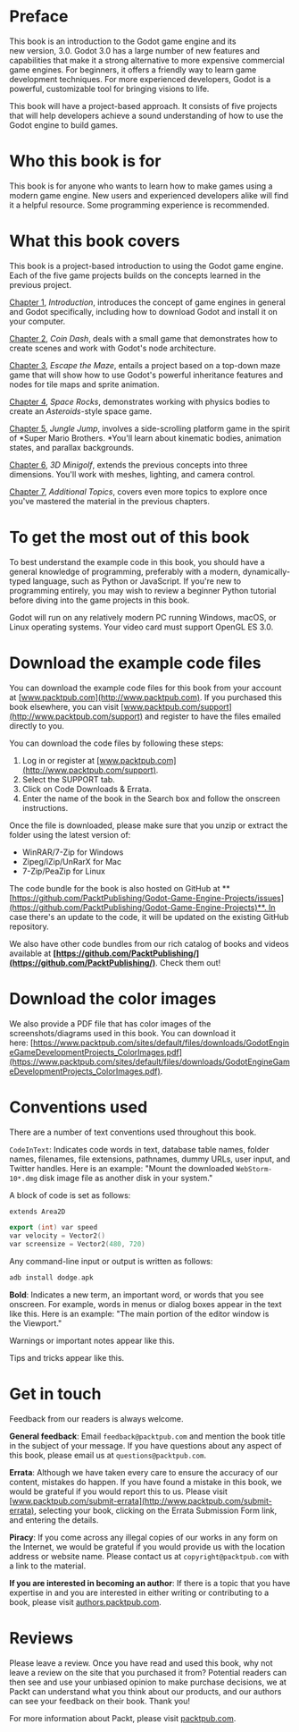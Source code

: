 # Preface

This book is an introduction to the Godot game engine and its new version, 3.0\. Godot 3.0 has a large number of new features and capabilities that make it a strong alternative to more expensive commercial game engines. For beginners, it offers a friendly way to learn game development techniques. For more experienced developers, Godot is a powerful, customizable tool for bringing visions to life.

This book will have a project-based approach. It consists of five projects that will help developers achieve a sound understanding of how to use the Godot engine to build games.

# Who this book is for

This book is for anyone who wants to learn how to make games using a modern game engine. New users and experienced developers alike will find it a helpful resource. Some programming experience is recommended.

# What this book covers

This book is a project-based introduction to using the Godot game engine. Each of the five game projects builds on the concepts learned in the previous project.

[Chapter 1](part0022.html#KVCC0-5809b3bef8d2453086d97dfad17b2ee2), *Introduction*, introduces the concept of game engines in general and Godot specifically, including how to download Godot and install it on your computer.

[Chapter 2](part0036.html#12AK80-5809b3bef8d2453086d97dfad17b2ee2), *Coin Dash*, deals with a small game that demonstrates how to create scenes and work with Godot's node architecture.

[Chapter 3](part0079.html#2BASE0-5809b3bef8d2453086d97dfad17b2ee2), *Escape the Maze*, entails a project based on a top-down maze game that will show how to use Godot's powerful inheritance features and nodes for tile maps and sprite animation.

[Chapter 4](part0109.html#37UDA0-5809b3bef8d2453086d97dfad17b2ee2), *Space Rocks*, demonstrates working with physics bodies to create an *Asteroids*-style space game.

[Chapter 5](part0148.html#4D4J80-5809b3bef8d2453086d97dfad17b2ee2), *Jungle Jump*, involves a side-scrolling platform game in the spirit of *Super Mario Brothers. *You'll learn about kinematic bodies, animation states, and parallax backgrounds.

[Chapter 6](part0199.html#5TOVU0-5809b3bef8d2453086d97dfad17b2ee2), *3D Minigolf*, extends the previous concepts into three dimensions. You'll work with meshes, lighting, and camera control.

[Chapter 7](part0243.html#77NOM0-5809b3bef8d2453086d97dfad17b2ee2), *Additional Topics*, covers even more topics to explore once you've mastered the material in the previous chapters.

# To get the most out of this book

To best understand the example code in this book, you should have a general knowledge of programming, preferably with a modern, dynamically-typed language, such as Python or JavaScript. If you're new to programming entirely, you may wish to review a beginner Python tutorial before diving into the game projects in this book.

Godot will run on any relatively modern PC running Windows, macOS, or Linux operating systems. Your video card must support OpenGL ES 3.0.

# Download the example code files

You can download the example code files for this book from your account at [www.packtpub.com](http://www.packtpub.com). If you purchased this book elsewhere, you can visit [www.packtpub.com/support](http://www.packtpub.com/support) and register to have the files emailed directly to you.

You can download the code files by following these steps:

1.  Log in or register at [www.packtpub.com](http://www.packtpub.com/support).
2.  Select the SUPPORT tab.
3.  Click on Code Downloads & Errata.
4.  Enter the name of the book in the Search box and follow the onscreen instructions.

Once the file is downloaded, please make sure that you unzip or extract the folder using the latest version of:

*   WinRAR/7-Zip for Windows
*   Zipeg/iZip/UnRarX for Mac
*   7-Zip/PeaZip for Linux

The code bundle for the book is also hosted on GitHub at **[https://github.com/PacktPublishing/Godot-Game-Engine-Projects/issues](https://github.com/PacktPublishing/Godot-Game-Engine-Projects)**. In case there's an update to the code, it will be updated on the existing GitHub repository.

We also have other code bundles from our rich catalog of books and videos available at **[https://github.com/PacktPublishing/](https://github.com/PacktPublishing/)**. Check them out!

# Download the color images

We also provide a PDF file that has color images of the screenshots/diagrams used in this book. You can download it here: [https://www.packtpub.com/sites/default/files/downloads/GodotEngineGameDevelopmentProjects_ColorImages.pdf](https://www.packtpub.com/sites/default/files/downloads/GodotEngineGameDevelopmentProjects_ColorImages.pdf).

# Conventions used

There are a number of text conventions used throughout this book.

`CodeInText`: Indicates code words in text, database table names, folder names, filenames, file extensions, pathnames, dummy URLs, user input, and Twitter handles. Here is an example: "Mount the downloaded `WebStorm-10*.dmg` disk image file as another disk in your system."

A block of code is set as follows:

```cpp
extends Area2D

export (int) var speed
var velocity = Vector2()
var screensize = Vector2(480, 720)
```

Any command-line input or output is written as follows:

```cpp
adb install dodge.apk
```

**Bold**: Indicates a new term, an important word, or words that you see onscreen. For example, words in menus or dialog boxes appear in the text like this. Here is an example: "The main portion of the editor window is the Viewport."

Warnings or important notes appear like this.

Tips and tricks appear like this.

# Get in touch

Feedback from our readers is always welcome.

**General feedback**: Email `feedback@packtpub.com` and mention the book title in the subject of your message. If you have questions about any aspect of this book, please email us at `questions@packtpub.com`.

**Errata**: Although we have taken every care to ensure the accuracy of our content, mistakes do happen. If you have found a mistake in this book, we would be grateful if you would report this to us. Please visit [www.packtpub.com/submit-errata](http://www.packtpub.com/submit-errata), selecting your book, clicking on the Errata Submission Form link, and entering the details.

**Piracy**: If you come across any illegal copies of our works in any form on the Internet, we would be grateful if you would provide us with the location address or website name. Please contact us at `copyright@packtpub.com` with a link to the material.

**If you are interested in becoming an author**: If there is a topic that you have expertise in and you are interested in either writing or contributing to a book, please visit [authors.packtpub.com](http://authors.packtpub.com/).

# Reviews

Please leave a review. Once you have read and used this book, why not leave a review on the site that you purchased it from? Potential readers can then see and use your unbiased opinion to make purchase decisions, we at Packt can understand what you think about our products, and our authors can see your feedback on their book. Thank you!

For more information about Packt, please visit [packtpub.com](https://www.packtpub.com/).